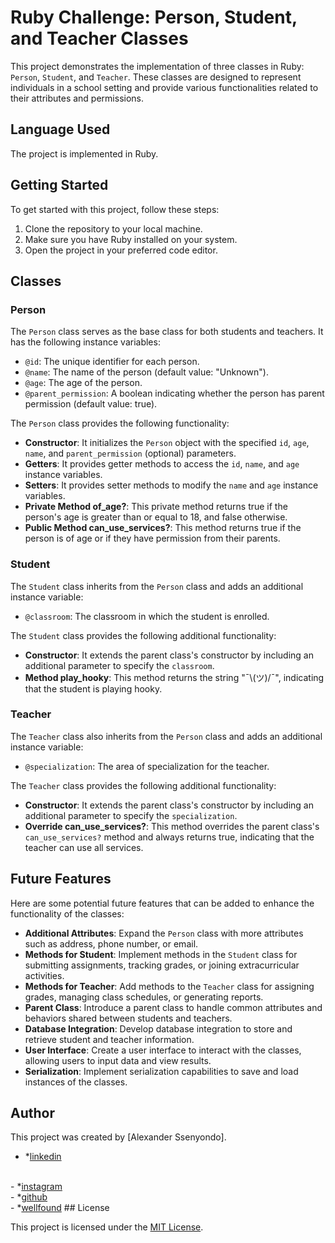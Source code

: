 # Ruby Challenge: Person, Student, and Teacher Classes

This project demonstrates the implementation of three classes in Ruby: `Person`, `Student`, and `Teacher`. These classes are designed to represent individuals in a school setting and provide various functionalities related to their attributes and permissions.

## Language Used

The project is implemented in Ruby.

## Getting Started

To get started with this project, follow these steps:

1. Clone the repository to your local machine.
2. Make sure you have Ruby installed on your system.
3. Open the project in your preferred code editor.

## Classes

### Person

The `Person` class serves as the base class for both students and teachers. It has the following instance variables:

- `@id`: The unique identifier for each person.
- `@name`: The name of the person (default value: "Unknown").
- `@age`: The age of the person.
- `@parent_permission`: A boolean indicating whether the person has parent permission (default value: true).

The `Person` class provides the following functionality:

- **Constructor**: It initializes the `Person` object with the specified `id`, `age`, `name`, and `parent_permission` (optional) parameters.
- **Getters**: It provides getter methods to access the `id`, `name`, and `age` instance variables.
- **Setters**: It provides setter methods to modify the `name` and `age` instance variables.
- **Private Method of_age?**: This private method returns true if the person's age is greater than or equal to 18, and false otherwise.
- **Public Method can_use_services?**: This method returns true if the person is of age or if they have permission from their parents.

### Student

The `Student` class inherits from the `Person` class and adds an additional instance variable:

- `@classroom`: The classroom in which the student is enrolled.

The `Student` class provides the following additional functionality:

- **Constructor**: It extends the parent class's constructor by including an additional parameter to specify the `classroom`.
- **Method play_hooky**: This method returns the string "¯\\(ツ)/¯", indicating that the student is playing hooky.

### Teacher

The `Teacher` class also inherits from the `Person` class and adds an additional instance variable:

- `@specialization`: The area of specialization for the teacher.

The `Teacher` class provides the following additional functionality:

- **Constructor**: It extends the parent class's constructor by including an additional parameter to specify the `specialization`.
- **Override can_use_services?**: This method overrides the parent class's `can_use_services?` method and always returns true, indicating that the teacher can use all services.


## Future Features

Here are some potential future features that can be added to enhance the functionality of the classes:

- **Additional Attributes**: Expand the `Person` class with more attributes such as address, phone number, or email.
- **Methods for Student**: Implement methods in the `Student` class for submitting assignments, tracking grades, or joining extracurricular activities.
- **Methods for Teacher**: Add methods to the `Teacher` class for assigning grades, managing class schedules, or generating reports.
- **Parent Class**: Introduce a parent class to handle common attributes and behaviors shared between students and teachers.
- **Database Integration**: Develop database integration to store and retrieve student and teacher information.
- **User Interface**: Create a user interface to interact with the classes, allowing users to input data and view results.
- **Serialization**: Implement serialization capabilities to save and load instances of the classes.

## Author

This project was created by [Alexander Ssenyondo].
- *<a href="https://www.linkedin.com/in/alex-software/">linkedin</a>
<br>
- *<a href="https://www.instagram.com/alexiscyber14/">instagram</a>
<br>
- *<a href="https://github.com/alexiscyber14">github</a>
<br>
- *<a href="https://angel.co/u/alexander-senyondo">wellfound</a>
## License

This project is licensed under the [MIT License](LICENSE).
